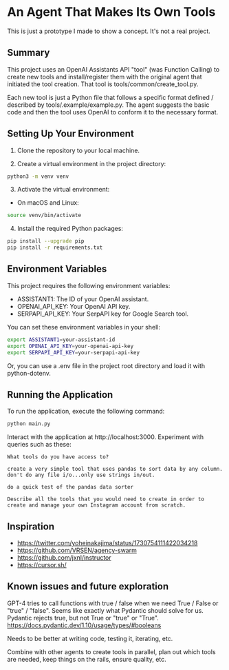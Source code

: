 # An Agent That Makes Its Own Tools

This is just a prototype I made to show a concept. It's not a real project.

## Summary

This project uses an OpenAI Assistants API "tool" (was Function Calling) to create new tools and install/register them with the original agent that initiated the tool creation. That tool is tools/common/create_tool.py.

Each new tool is just a Python file that follows a specific format defined / described by tools/.example/example.py. The agent suggests the basic code and then the tool uses OpenAI to conform it to the necessary format.

## Setting Up Your Environment

1. Clone the repository to your local machine.

2. Create a virtual environment in the project directory:

```bash
python3 -m venv venv
```

3. Activate the virtual environment:

- On macOS and Linux:

```bash
source venv/bin/activate
```

4. Install the required Python packages:

```bash
pip install --upgrade pip
pip install -r requirements.txt
```

## Environment Variables

This project requires the following environment variables:

- ASSISTANT1: The ID of your OpenAI assistant.
- OPENAI_API_KEY: Your OpenAI API key.
- SERPAPI_API_KEY: Your SerpAPI key for Google Search tool.

You can set these environment variables in your shell:

```bash
export ASSISTANT1=your-assistant-id
export OPENAI_API_KEY=your-openai-api-key
export SERPAPI_API_KEY=your-serpapi-api-key
```

Or, you can use a .env file in the project root directory and load it with python-dotenv.

## Running the Application

To run the application, execute the following command:

```bash
python main.py
```

Interact with the application at http://localhost:3000. Experiment with queries such as these:

```
What tools do you have access to?

create a very simple tool that uses pandas to sort data by any column. don't do any file i/o...only use strings in/out.

do a quick test of the pandas data sorter

Describe all the tools that you would need to create in order to create and manage your own Instagram account from scratch.
```

## Inspiration
- https://twitter.com/yoheinakajima/status/1730754111422034218
- https://github.com/VRSEN/agency-swarm
- https://github.com/jxnl/instructor
- https://cursor.sh/

## Known issues and future exploration

GPT-4 tries to call functions with true / false when we need True / False or "true" / "false". Seems like exactly what Pydantic should solve for us. Pydantic rejects true, but not True or "true" or "True". https://docs.pydantic.dev/1.10/usage/types/#booleans

Needs to be better at writing code, testing it, iterating, etc.

Combine with other agents to create tools in parallel, plan out which tools are needed, keep things on the rails, ensure quality, etc.